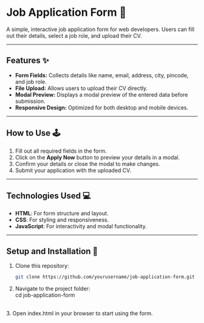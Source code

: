 

# Job Application Form 🌟

A simple, interactive job application form for web developers. Users can fill out their details, select a job role, and upload their CV.

---

## Features ✨
- **Form Fields:** Collects details like name, email, address, city, pincode, and job role.
- **File Upload:** Allows users to upload their CV directly.
- **Modal Preview:** Displays a modal preview of the entered data before submission.
- **Responsive Design:** Optimized for both desktop and mobile devices.

---

## How to Use 🕹️
1. Fill out all required fields in the form.
2. Click on the **Apply Now** button to preview your details in a modal.
3. Confirm your details or close the modal to make changes.
4. Submit your application with the uploaded CV.

---

## Technologies Used 💻
- **HTML**: For form structure and layout.
- **CSS**: For styling and responsiveness.
- **JavaScript**: For interactivity and modal functionality.

---

## Setup and Installation 🔧
1. Clone this repository:
   ```bash
   git clone https://github.com/yourusername/job-application-form.git
2. Navigate to the project folder:<br>
    cd job-application-form
  <br>
3. Open index.html in your browser to start using the form.
  
